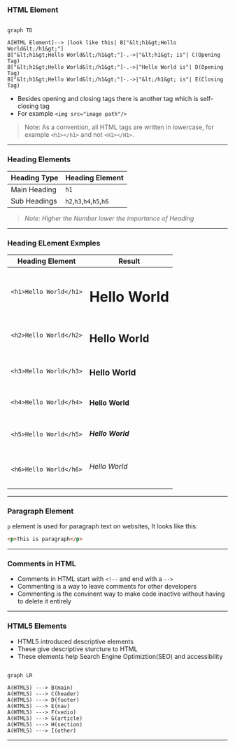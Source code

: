 ### HTML Element
```mermaid

graph TD 

A[HTML Element]--> |look like this| B["&lt;h1&gt;Hello World&lt;/h1&gt;"]
B["&lt;h1&gt;Hello World&lt;/h1&gt;"]-.->|"&lt;h1&gt; is"| C(Opening Tag)
B["&lt;h1&gt;Hello World&lt;/h1&gt;"]-.->|"Helle World is"| D(Opening Tag)
B["&lt;h1&gt;Hello World&lt;/h1&gt;"]-.->|"&lt;/h1&gt; is"| E(Closing Tag)
```
- Besides opening and closing tags there is another tag which is self-closing tag
- For example ```<img src="image path"/>```

>Note: As a convention, all HTML tags are written in lowercase, for example ```<h1></h1>``` and not ```<H1></H1>```.

---
### Heading Elements

|Heading Type| Heading Element |
|---|---|
|Main Heading| ```h1```|
|Sub Headings|```h2```,```h3```,```h4```,```h5```,```h6```|
>*Note: Higher the Number lower the importance of Heading*
---
### Heading ELement Exmples
|Heading Element| Result |
|---|---|
|```<h1>Hello World</h1>```|<h1>Hello World</h1>|
|```<h2>Hello World</h2>```|<h2>Hello World</h2>|
|```<h3>Hello World</h3>```|<h3>Hello World</h3>|
|```<h4>Hello World</h4>```|<h4>Hello World</h4>|
|```<h5>Hello World</h5>```|<h5>Hello World</h5>|
|```<h6>Hello World</h6>```|<h6>Hello World</h6>|

---
### Paragraph Element 
```p``` element is used for paragraph text on websites, It looks like this:
```html
<p>This is paragraph</p>
```
---
### Comments in HTML
- Comments in HTML start with ```<!--``` and end with a ```-->```
- Commenting is a way to leave comments for other developers
- Commenting is the convinent way to make code inactive without having to delete it entirely
---
### HTML5 Elements 
- HTML5 introduced descriptive elements
- These give descriptive sturcture to HTML 
- These elements help Search Engine Optimiztion(SEO) and accessibility

```mermaid 

graph LR

A(HTML5) ---> B(main)
A(HTML5) ---> C(header)
A(HTML5) ---> D(footer)
A(HTML5) ---> E(nav)
A(HTML5) ---> F(vedio)
A(HTML5) ---> G(article)
A(HTML5) ---> H(section)
A(HTML5) ---> I(other)
```
---
